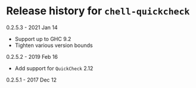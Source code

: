 # Release history for `chell-quickcheck`

0.2.5.3 - 2021 Jan 14

  * Support up to GHC 9.2
  * Tighten various version bounds

0.2.5.2 - 2019 Feb 16

  * Add support for `QuickCheck` 2.12

0.2.5.1 - 2017 Dec 12
